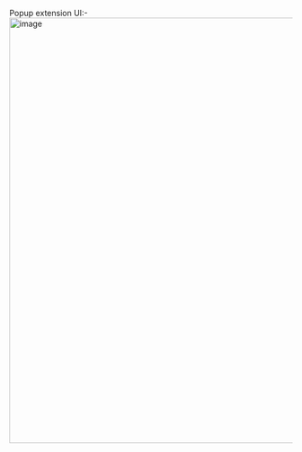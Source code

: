 Popup extension UI:- 
<img width="508" height="756" alt="image" src="https://github.com/user-attachments/assets/d1f84068-a06b-4c05-b6bf-26947115f6d0" />

